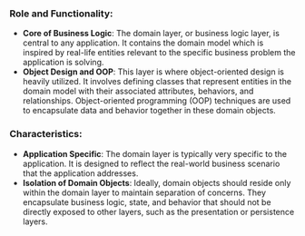### **Role and Functionality:**

- **Core of Business Logic**: The domain layer, or business logic layer, is central to any application. It contains the domain model which is inspired by real-life entities relevant to the specific business problem the application is solving.
- **Object Design and OOP**: This layer is where object-oriented design is heavily utilized. It involves defining classes that represent entities in the domain model with their associated attributes, behaviors, and relationships. Object-oriented programming (OOP) techniques are used to encapsulate data and behavior together in these domain objects.

### **Characteristics:**

- **Application Specific**: The domain layer is typically very specific to the application. It is designed to reflect the real-world business scenario that the application addresses.
- **Isolation of Domain Objects**: Ideally, domain objects should reside only within the domain layer to maintain separation of concerns. They encapsulate business logic, state, and behavior that should not be directly exposed to other layers, such as the presentation or persistence layers.
